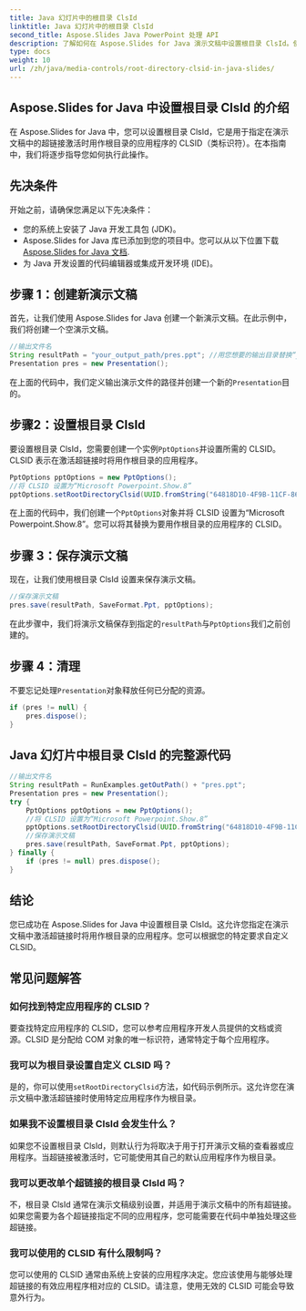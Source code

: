 ```yaml
---
title: Java 幻灯片中的根目录 ClsId
linktitle: Java 幻灯片中的根目录 ClsId
second_title: Aspose.Slides Java PowerPoint 处理 API
description: 了解如何在 Aspose.Slides for Java 演示文稿中设置根目录 ClsId。使用 CLSID 自定义超链接行为。
type: docs
weight: 10
url: /zh/java/media-controls/root-directory-clsid-in-java-slides/
---
```


## Aspose.Slides for Java 中设置根目录 ClsId 的介绍

在 Aspose.Slides for Java 中，您可以设置根目录 ClsId，它是用于指定在演示文稿中的超链接激活时用作根目录的应用程序的 CLSID（类标识符）。在本指南中，我们将逐步指导您如何执行此操作。

## 先决条件

开始之前，请确保您满足以下先决条件：

- 您的系统上安装了 Java 开发工具包 (JDK)。
-  Aspose.Slides for Java 库已添加到您的项目中。您可以从以下位置下载[Aspose.Slides for Java 文档](https://reference.aspose.com/slides/java/).
- 为 Java 开发设置的代码编辑器或集成开发环境 (IDE)。

## 步骤 1：创建新演示文稿

首先，让我们使用 Aspose.Slides for Java 创建一个新演示文稿。在此示例中，我们将创建一个空演示文稿。

```java
//输出文件名
String resultPath = "your_output_path/pres.ppt"; //用您想要的输出目录替换“your_output_path”。
Presentation pres = new Presentation();
```

在上面的代码中，我们定义输出演示文件的路径并创建一个新的`Presentation`目的。

## 步骤2：设置根目录 ClsId

要设置根目录 ClsId，您需要创建一个实例`PptOptions`并设置所需的 CLSID。CLSID 表示在激活超链接时将用作根目录的应用程序。

```java
PptOptions pptOptions = new PptOptions();
//将 CLSID 设置为“Microsoft Powerpoint.Show.8”
pptOptions.setRootDirectoryClsid(UUID.fromString("64818D10-4F9B-11CF-86EA-00AA00B929E8"));
```

在上面的代码中，我们创建一个`PptOptions`对象并将 CLSID 设置为“Microsoft Powerpoint.Show.8”。您可以将其替换为要用作根目录的应用程序的 CLSID。

## 步骤 3：保存演示文稿

现在，让我们使用根目录 ClsId 设置来保存演示文稿。

```java
//保存演示文稿
pres.save(resultPath, SaveFormat.Ppt, pptOptions);
```

在此步骤中，我们将演示文稿保存到指定的`resultPath`与`PptOptions`我们之前创建的。

## 步骤 4：清理

不要忘记处理`Presentation`对象释放任何已分配的资源。

```java
if (pres != null) {
    pres.dispose();
}
```

## Java 幻灯片中根目录 ClsId 的完整源代码

```java
//输出文件名
String resultPath = RunExamples.getOutPath() + "pres.ppt";
Presentation pres = new Presentation();
try {
	PptOptions pptOptions = new PptOptions();
	//将 CLSID 设置为“Microsoft Powerpoint.Show.8”
	pptOptions.setRootDirectoryClsid(UUID.fromString("64818D10-4F9B-11CF-86EA-00AA00B929E8"));
	//保存演示文稿
	pres.save(resultPath, SaveFormat.Ppt, pptOptions);
} finally {
	if (pres != null) pres.dispose();
}
```

## 结论

您已成功在 Aspose.Slides for Java 中设置根目录 ClsId。这允许您指定在演示文稿中激活超链接时将用作根目录的应用程序。您可以根据您的特定要求自定义 CLSID。

## 常见问题解答

### 如何找到特定应用程序的 CLSID？

要查找特定应用程序的 CLSID，您可以参考应用程序开发人员提供的文档或资源。CLSID 是分配给 COM 对象的唯一标识符，通常特定于每个应用程序。

### 我可以为根目录设置自定义 CLSID 吗？

是的，你可以使用`setRootDirectoryClsid`方法，如代码示例所示。这允许您在演示文稿中激活超链接时使用特定应用程序作为根目录。

### 如果我不设置根目录 ClsId 会发生什么？

如果您不设置根目录 ClsId，则默认行为将取决于用于打开演示文稿的查看器或应用程序。当超链接被激活时，它可能使用其自己的默认应用程序作为根目录。

### 我可以更改单个超链接的根目录 ClsId 吗？

不，根目录 ClsId 通常在演示文稿级别设置，并适用于演示文稿中的所有超链接。如果您需要为各个超链接指定不同的应用程序，您可能需要在代码中单独处理这些超链接。

### 我可以使用的 CLSID 有什么限制吗？

您可以使用的 CLSID 通常由系统上安装的应用程序决定。您应该使用与能够处理超链接的有效应用程序相对应的 CLSID。请注意，使用无效的 CLSID 可能会导致意外行为。